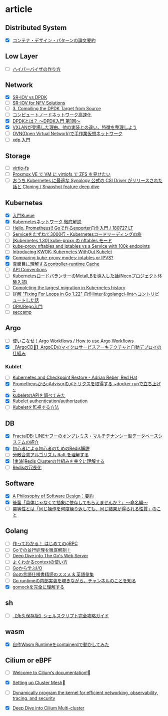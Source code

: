 # article
## Distributed System
- [x] [コンテナ・デザイン・パターンの論文要約](https://qiita.com/MahoTakara/items/03fc0afe29379026c1f3)
## Low Layer
- [ ] [ハイパーバイザの作り方](https://syuu1228.github.io/howto_implement_hypervisor/)

## Network
- [x] [SR-IOV vs DPDK](https://qiita.com/cchen/items/b9e88bdbd70239965a3e)
- [ ] [SR-IOV for NFV Solutions](https://cupdf.com/document/sr-iov-for-nfv-solutions-intel-7-sr-iov-for-nfv-solutions-practical-considerations.html?page=1)
- [ ] [3. Compiling the DPDK Target from Source](https://doc.dpdk.org/guides/linux_gsg/build_dpdk.html#compiling-and-installing-dpdk-system-wide)
- [ ] [コンピュートノードネットワーク高速化](https://vos.line-scdn.net/landpress-content-v2_1761/1667294893910.pdf)
- [x] [DPDKとは？ ～DPDK入門 第1回～](https://www.ntt-tx.co.jp/column/dpdk_blog/20180920/)
- [x] [VXLANが登場した理由、他の実装との違い、特徴を整理しよう](https://atmarkit.itmedia.co.jp/ait/spv/1412/03/news009.html)
- [ ] [OVN(Open Virtual Network)で手作業仮想ネットワーク](https://zenn.dev/callus_corn/articles/fb921908ec357d)
- [ ] [xdp 入門](https://terassyi.net/posts/2021/10/18/intro-xdp.html)

## Storage
- [ ] [virtio-fs](https://static.sched.com/hosted_files/kvmforum2019/ff/virtio-fs_%20A%20Shared%20File%20System%20for%20Virtual%20Machines.pdf)
- [ ] [Proxmox VE で VM に virtiofs で ZFS を見せたい](https://akam1o.hatenablog.jp/entry/2023/09/18/210153)
- [ ] [おうち Kubernetes に最適な Synology 公式の CSI Driver がリリースされた話と Cloning / Snapshot feature deep dive](https://amsy810.hateblo.jp/entry/2021/12/01/061430)

## Kubernetes
- [x] [入門Kueue](https://gihyo.jp/article/2022/10/kubernetes-cloudnative-topics-03)
- [x] [Kubernetesネットワーク 徹底解説](https://zenn.dev/taisho6339/books/fc6facfb640d242dc7ec/viewer/9187c6)
- [ ] [Hello, Prometheus!! Goで作るexporter自作入門 / 180727 LT](https://speakerdeck.com/kaznishi/180727-lt)
- [ ] [Serviceをたずねて3000行 - Kubernetesコードリーディングの旅](https://zenn.dev/ryusa/articles/3000-lines-in-search-of-service)
- [ ] [[Kubernetes 1.30] kube-proxy の nftables モード](https://zenn.dev/toversus/articles/dcb888d73f0615)
- [ ] [kube-proxy nftables and iptables vs a Service with 100k endpoints](https://gist.github.com/aojea/f9ca1a51e2afd03621744c95bfdab5b8)
- [ ] [Introducing KWOK: Kubernetes WithOut Kubelet](https://kubernetes.io/blog/2023/03/01/introducing-kwok/)
- [x] [Comparing kube-proxy modes: iptables or IPVS?](https://www.tigera.io/blog/comparing-kube-proxy-modes-iptables-or-ipvs/)
- [x] [真面目に理解するcontroller-runtime Cache](https://zenn.dev/shuheiktgw/articles/129c26e74750e2)
- [ ] [API Conventions](https://github.com/kubernetes/community/blob/master/contributors/devel/sig-architecture/api-conventions.md#spec-and-status)
- [ ] [KubernetesロードバランサーのMetalLBを導入した話(Necoプロジェクト体験入部)](https://blog.cybozu.io/entry/2019/03/25/093000)
- [ ] [Completing the largest migration in Kubernetes history](https://kubernetes.io/blog/2024/05/20/completing-cloud-provider-migration/)
- [ ] [詳解 "Fixing For Loops in Go 1.22" 自作linterをgolangci-lintへコントリビュートした話](https://speakerdeck.com/qualiarts/xiang-jie-fixing-for-loops-in-go-1-dot-22-zi-zuo-linterwogolangci-linthekontoribiyutositahua)
- [ ] [OPA/Rego入門](https://zenn.dev/mizutani/books/d2f1440cfbba94)
- [ ] [seccamp](https://github.com/kyohmizu/seccamp2024-B6?tab=readme-ov-file)

## Argo
- [ ] [使いこなせ！Argo Workflows / How to use Argo Workflows](https://speakerdeck.com/makocchi/how-to-use-argo-workflows)
- [x] [【ArgoCD🐙】ArgoCDのマイクロサービスアーキテクチャと自動デプロイの仕組み](https://hiroki-hasegawa.hatenablog.jp/entry/2023/05/02/145115)

### Kublet
- [ ] [Kubernetes and Checkpoint Restore - Adrian Reber, Red Hat](https://www.youtube.com/watch?v=0RUDoTi-Lw4)
- [x] [PrometheusからcAdvisorのメトリクスを取得する ~docker runで立ち上げ~](https://qiita.com/FY0323/items/554acc3b497b6a4c8015)
- [x] [kubeletのAPIを調べてみた](https://zenn.dev/hhiroshell/articles/getting-started-with-kubelet-api)
- [x] [Kubelet authentication/authorization](https://kubernetes.io/docs/reference/access-authn-authz/kubelet-authn-authz/)
- [ ] [Kubeletを監視する方法](https://sysdig.jp/blog/how-to-monitor-kubelet/)

## DB
- [x] [FractalDB: LINEヤフーのオンプレミス・マルチテナンシー型データベースシステムの紹介](https://techblog.lycorp.co.jp/ja/20240516b)
- [x] [初心者による初心者のためのRedis解説](https://qiita.com/keinko/items/60c844bcf329bd3f4af8)
- [ ] [分散合意アルゴリズム Raft を理解する](https://qiita.com/torao@github/items/5e2c0b7b0ea59b475cce)
- [x] [[実演]Redis Clusterの仕組みを完全に理解する](https://qiita.com/keitatata/items/44678ad472e61a4606c5)
- [ ] [Redisの冗長化](https://www.sraoss.co.jp/tech-blog/redis/redis-ha/)

## Software
- [x] [A Philosophy of Software Design：要約](https://qiita.com/immrshc/items/73f9a9c5d7453273e371)
- [x] [後輩「具体じゃなくて抽象に依存してもらえませんか？」〜命名編〜](https://qiita.com/Yametaro/items/caf16bd79402b1c820e6)
- [ ] [冪等性とは「同じ操作を何度繰り返しても、同じ結果が得られる性質」のこと](https://qiita.com/suin/items/316cb8aaf8dfcf11abae)

## Golang
- [ ] [作ってわかる！ はじめてのgRPC](https://zenn.dev/hsaki/books/golang-grpc-starting)
- [ ] [Goでの並行処理を徹底解剖！](https://zenn.dev/hsaki/books/golang-concurrency)
- [ ] [Deep Dive into The Go's Web Server](https://zenn.dev/hsaki/books/golang-httpserver-internal)
- [ ] [よくわかるcontextの使い方](https://zenn.dev/hsaki/books/golang-context)
- [ ] [Goから学ぶI/O](https://zenn.dev/hsaki/books/golang-io-package)
- [ ] [Goの言語仕様書精読のススメ & 英語彙集](https://zenn.dev/hsaki/articles/gospecdictionary#%E8%8B%B1%E8%AA%9E%E8%BE%9E%E6%9B%B8)
- [ ] [Go runtimeの内部実装を覗きながら、チャンネルのことを知る](https://qiita.com/zreactor/items/1cef0c7ba31aac5402bb)
- [x] [gomockを完全に理解する](https://zenn.dev/sanpo_shiho/articles/01da627ead98f5)

## sh
- [ ] [【永久保存版】シェルスクリプト完全攻略ガイド](https://qiita.com/osw_nuco/items/a5d7173c1e443030875f)

## wasm
- [x] [自作Wasm Runtimeをcontainerdで動かしてみた](https://zenn.dev/skanehira/articles/2023-09-18-rust-wasm-runtime-containerd)

## Cilium or eBPF
- [ ] [Welcome to Cilium’s documentation!](https://docs.cilium.io/en/stable/#getting-started)
- [x] [Setting up Cluster Mesh](https://docs.cilium.io/en/stable/network/clustermesh/clustermesh/)
- [ ] [Dynamically program the kernel for efficient networking, observability, tracing, and security](https://ebpf.io/)
- [x] [Deep Dive into Cilium Multi-cluster](https://cilium.io/blog/2019/03/12/clustermesh/)



